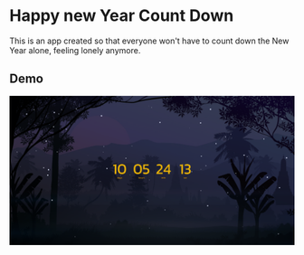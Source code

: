 
# Happy new Year Count Down

This is an app created so that everyone won't have to count down the New Year alone, feeling lonely anymore.
    
## Demo

![preview image 1](https://github.com/ophoomo/HappyNewYearCountDown/blob/master/HappyNewYearCountDownWebApp/preview/preview1.png?raw=true)
